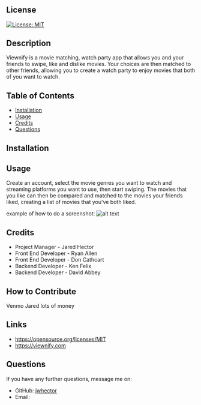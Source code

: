 # <Viewnify>

## License

[![License: MIT](https://img.shields.io/badge/License-MIT-yellow.svg)](https://opensource.org/licenses/MIT)

## Description

 Viewnify is a movie matching, watch party app that allows you and your friends to swipe, like and dislike movies. Your choices are then matched to other friends, allowing you to create a watch party to enjoy movies that both of you want to watch.

 ## Table of Contents

 - [Installation](#installation)
 - [Usage](#usage)
 - [Credits](#credits)
 - [Questions](#questions)

 ## Installation



 ## Usage
 
 Create an account, select the movie genres you want to watch and streaming platforms you want to use, then start swiping.
 The movies that you like can then be compared and matched to the movies your friends liked, creating a list of movies that you've both liked.
 
 
 example of how to do a screenshot:
 ![alt text](assets/images/screenshot.png)

 ## Credits

  - Project Manager - Jared Hector
  - Front End Developer - Ryan Allen
  - Front End Developer - Don Cathcart
  - Backend Developer - Ken Felix
  - Backend Developer - David Abbey


 ## How to Contribute

 Venmo Jared lots of money

 ## Links

  - https://opensource.org/licenses/MIT
  - https://viewnify.com

 
 ## Questions

 If you have any further questions, message me on:

  - GitHub: [jwhector](https://github.com/jwhector)
  - Email: 
 
 